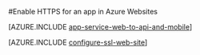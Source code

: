 <properties
	pageTitle="Enable HTTPS for a web site in Azure Websites"
	description="Learn how to enable SSL with an Azure Websites."
	services="app-service"
	documentationCenter=".net"
	authors="cephalin"
	manager="wpickett"
	editor="jimbe"
	tags="top-support-issue"/>

<tags
	ms.service="app-service"
	ms.date="10/23/2015"
	wacn.date=""/>


#Enable HTTPS for an app in Azure Websites

[AZURE.INCLUDE [app-service-web-to-api-and-mobile](../includes/app-service-web-to-api-and-mobile.md)]

[AZURE.INCLUDE [configure-ssl-web-site](../includes/configure-ssl-web-site.md)]
